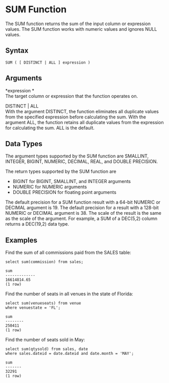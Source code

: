 # SUM Function<a name="r_SUM"></a>

 The SUM function returns the sum of the input column or expression values\. The SUM function works with numeric values and ignores NULL values\. 

## Syntax<a name="r_SUM-synopsis"></a>

```
SUM ( [ DISTINCT | ALL ] expression )
```

## Arguments<a name="r_SUM-arguments"></a>

 *expression *   
The target column or expression that the function operates on\. 

DISTINCT \| ALL   
With the argument DISTINCT, the function eliminates all duplicate values from the specified expression before calculating the sum\. With the argument ALL, the function retains all duplicate values from the expression for calculating the sum\. ALL is the default\. 

## Data Types<a name="c_Supported_data_types_sum"></a>

The argument types supported by the SUM function are SMALLINT, INTEGER, BIGINT, NUMERIC, DECIMAL, REAL, and DOUBLE PRECISION\.

The return types supported by the SUM function are 
+ BIGINT for BIGINT, SMALLINT, and INTEGER arguments
+ NUMERIC for NUMERIC arguments
+ DOUBLE PRECISION for floating point arguments

The default precision for a SUM function result with a 64\-bit NUMERIC or DECIMAL argument is 19\. The default precision for a result with a 128\-bit NUMERIC or DECIMAL argument is 38\. The scale of the result is the same as the scale of the argument\. For example, a SUM of a DEC\(5,2\) column returns a DEC\(19,2\) data type\.

## Examples<a name="r_SUM-examples"></a>

 Find the sum of all commissions paid from the SALES table: 

```
select sum(commission) from sales;

sum
-------------
16614814.65
(1 row)
```

Find the number of seats in all venues in the state of Florida: 

```
select sum(venueseats) from venue
where venuestate = 'FL';

sum
--------
250411
(1 row)
```

Find the number of seats sold in May: 

```
select sum(qtysold) from sales, date
where sales.dateid = date.dateid and date.month = 'MAY';

sum
-------
32291
(1 row)
```